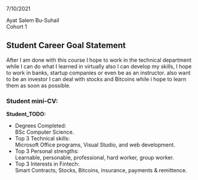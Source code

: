 

7/10/2021

Ayat Salem Bu-Suhail  
Cohort 1


## Student Career Goal Statement 


 
  After I am done with this course I hope to work in the technical department while I can do what I learned in virtually also I can develop my skills, I hope to work in banks, startup companies or even be as an instructor. also want to be an investor I can deal with stocks and Bitcoins while i hope to learn them as soon as possible. 

### Student mini-CV:

  __Student_TODO:__

  - Degrees Completed:    
        BSc Computer Science.
  - Top 3 Technical skills:    
        Microsoft Office programs, Visual Studio, and web development.
  - Top 3 Personal strengths:   
       Learnable, personable, professional, hard worker, group worker.
  - Top 3 Interests in Fintech:    
        Smart Contracts, Stocks, Bitcoins, insurance, payments & remittence. 
